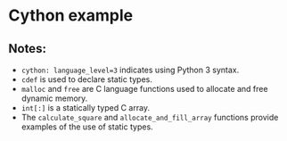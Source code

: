 # Cython example

## Notes:

- `cython: language_level=3` indicates using Python 3 syntax.
- `cdef` is used to declare static types.
- `malloc` and `free` are C language functions used to allocate and free dynamic memory.
- `int[:]` is a statically typed C array.
- The `calculate_square` and `allocate_and_fill_array` functions provide examples of the use of static types.
